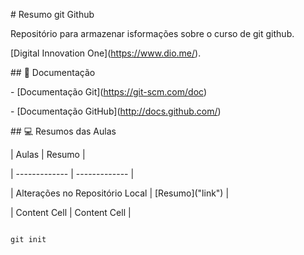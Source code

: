 

\# Resumo git Github



Repositório para armazenar isformações sobre o curso de git github.

\[Digital Innovation One](https://www.dio.me/). 



\## 📃 Documentação



\- \[Documentação Git](https://git-scm.com/doc)

\- \[Documentação GitHub](http://docs.github.com/)



\## 💻 Resumos das Aulas



| Aulas  | Resumo |

| ------------- | ------------- |

| Alterações no Repositório Local  | \[Resumo]("link")  |

| Content Cell  | Content Cell  |



```

git init



```

